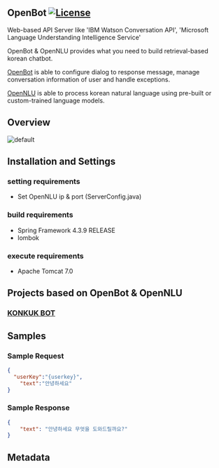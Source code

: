 ## OpenBot [![License](https://img.shields.io/github/license/mashape/apistatus.svg)](https://github.com/hyunwoo9301/OpenBot/blob/master/LICENSE)

Web-based API Server like 'IBM Watson Conversation API', 'Microsoft Language Understanding Intelligence Service'

OpenBot & OpenNLU provides what you need to build retrieval-based korean chatbot. 

[OpenBot](https://github.com/hyunwoo9301/OpenBot) is able to configure dialog to response message, manage conversation information of user and handle exceptions.

[OpenNLU](https://github.com/hyunwoo9301/OpenNLU) is able to process korean natural language using pre-built or custom-trained language models.

## Overview
![default](https://user-images.githubusercontent.com/20318775/35503799-85a729aa-0524-11e8-8807-1cf3a6f11d63.png)

## Installation and Settings
### setting requirements
- Set OpenNLU ip & port (ServerConfig.java)

### build requirements
- Spring Framework 4.3.9 RELEASE
- lombok

### execute requirements
- Apache Tomcat 7.0

## Projects based on OpenBot & OpenNLU
### [KONKUK BOT](https://www.youtube.com/watch?v=se6ngTUQdxk)

## Samples
### Sample Request
```json
{
  "userKey":"{userkey}",
	"text":"안녕하세요"
}
```

### Sample Response
```json
{
    "text": "안녕하세요 무엇을 도와드릴까요?"
}
```


## Metadata
<!--
![dialogmap](https://user-images.githubusercontent.com/20318775/35508658-857f28f0-0534-11e8-8386-bcc690e15563.png)
![usermap](https://user-images.githubusercontent.com/20318775/35508667-8c03dce8-0534-11e8-8ad0-ef313fe006b4.png)
-->
